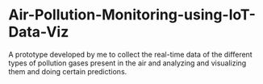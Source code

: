 # Air-Pollution-Monitoring-using-IoT-Data-Viz
A prototype developed by me to collect the real-time data of the different types of pollution gases present in the air and analyzing and visualizing them and doing certain predictions.
